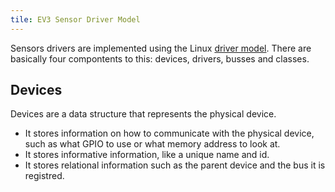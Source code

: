 ```yaml
---
tile: EV3 Sensor Driver Model
---
```


Sensors drivers are implemented using the Linux [driver model](https://www.kernel.org/doc/Documentation/driver-model/). There are basically four compontents to this: devices, drivers, busses and classes.

## Devices

Devices are a data structure that represents the physical device.

* It stores information on how to communicate with the physical device, such as what GPIO to use or what memory address to look at.
* It stores informative information, like a unique name and id.
* It stores relational information such as the parent device and the bus it is registred.